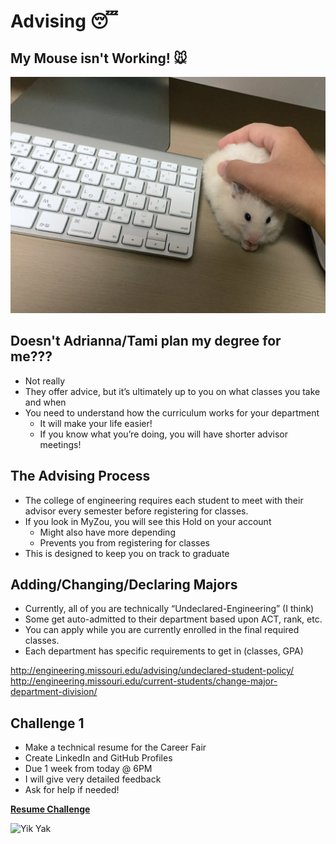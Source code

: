 # Advising 😴

## My Mouse isn't Working! 🐭

![](Mouse.png)

## Doesn't Adrianna/Tami plan my degree for me???

- Not really
- They offer advice, but it’s ultimately up to you on what classes you take and when
- You need to understand how the curriculum works for your department
  - It will make your life easier!
  - If you know what you’re doing, you will have shorter advisor meetings!

## The Advising Process

- The college of engineering requires each student to meet with their advisor every semester before registering for classes.
- If you look in MyZou, you will see this Hold on your account
    - Might also have more depending
    - Prevents you from registering for classes
- This is designed to keep you on track to graduate

## Adding/Changing/Declaring Majors
- Currently, all of you are technically “Undeclared-Engineering” (I think)
- Some get auto-admitted to their department based upon ACT, rank, etc.
- You can apply while you are currently enrolled in the final required classes.
- Each department has specific requirements to get in (classes, GPA)

http://engineering.missouri.edu/advising/undeclared-student-policy/
http://engineering.missouri.edu/current-students/change-major-department-division/

## Challenge 1

- Make a technical resume for the Career Fair
- Create LinkedIn and GitHub Profiles
- Due 1 week from today @ 6PM
- I will give very detailed feedback
- Ask for help if needed!

**[Resume Challenge](ResumeChallenge.md)**

![Yik Yak](YikYak.png)
